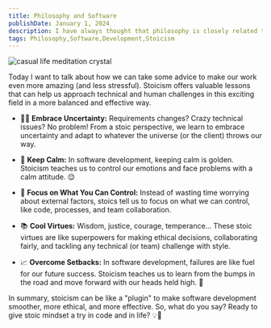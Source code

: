 ```yaml
---
title: Philosophy and Software
publishDate: January 1, 2024
description: I have always thought that philosophy is closely related to software development. Specifically, stoicism has been very useful to me in my years as a programmer.
tags: Philosophy,Software,Development,Stoicism
---
```


<img src='/assets/blog/casual-life-3d-meditation-crystal.webp' alt='casual life meditation crystal'/>
<br/>

Today I want to talk about how we can take some advice to make our work even more amazing (and less stressful). Stoicism offers valuable lessons that can help us approach technical and human challenges in this exciting field in a more balanced and effective way.

- 🧙‍♂️ **Embrace Uncertainty:** Requirements changes? Crazy technical issues? No problem! From a stoic perspective, we learn to embrace uncertainty and adapt to whatever the universe (or the client) throws our way.

- 🗿 **Keep Calm:** In software development, keeping calm is golden. Stoicism teaches us to control our emotions and face problems with a calm attitude. 😌

- 🎯 **Focus on What You Can Control:** Instead of wasting time worrying about external factors, stoics tell us to focus on what we can control, like code, processes, and team collaboration.

- 📚 **Cool Virtues:** Wisdom, justice, courage, temperance... These stoic virtues are like superpowers for making ethical decisions, collaborating fairly, and tackling any technical (or team) challenge with style.

- 📈 **Overcome Setbacks:** In software development, failures are like fuel for our future success. Stoicism teaches us to learn from the bumps in the road and move forward with our heads held high. 💪

In summary, stoicism can be like a "plugin" to make software development smoother, more ethical, and more effective. So, what do you say? Ready to give stoic mindset a try in code and in life? 💡🚀
